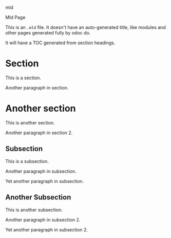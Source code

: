 mld

 Mld Page

This is an `.mld` file. It doesn't have an auto-generated title, like modules and other pages generated fully by odoc do.

It will have a TOC generated from section headings.

# Section

This is a section.

Another paragraph in section.

# Another section

This is another section.

Another paragraph in section 2.

## Subsection

This is a subsection.

Another paragraph in subsection.

Yet another paragraph in subsection.

## Another Subsection

This is another subsection.

Another paragraph in subsection 2.

Yet another paragraph in subsection 2.
